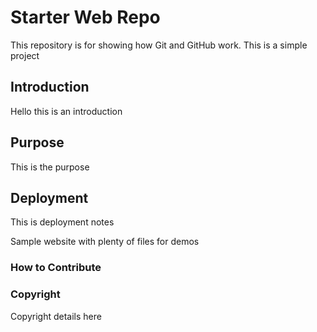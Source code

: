 # Starter Web Repo

This repository is for showing how Git and GitHub work.
This is a simple project

## Introduction
Hello this is an introduction

## Purpose
This is the purpose

## Deployment
This is deployment notes

Sample website with plenty of files for demos
### How to Contribute

### Copyright
Copyright details here
